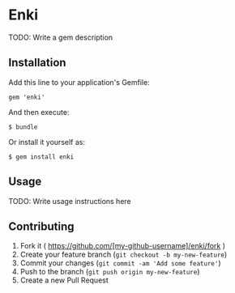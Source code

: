 # Enki

TODO: Write a gem description

## Installation

Add this line to your application's Gemfile:

    gem 'enki'

And then execute:

    $ bundle

Or install it yourself as:

    $ gem install enki

## Usage

TODO: Write usage instructions here

## Contributing

1. Fork it ( https://github.com/[my-github-username]/enki/fork )
2. Create your feature branch (`git checkout -b my-new-feature`)
3. Commit your changes (`git commit -am 'Add some feature'`)
4. Push to the branch (`git push origin my-new-feature`)
5. Create a new Pull Request
